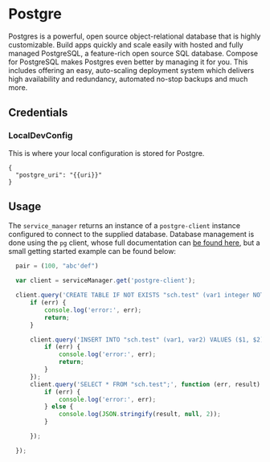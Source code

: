 # Postgre

Postgres is a powerful, open source object-relational database that is highly customizable. Build apps quickly and scale easily with hosted and fully managed PostgreSQL, a feature-rich open source SQL database. Compose for PostgreSQL makes Postgres even better by managing it for you. This includes offering an easy, auto-scaling deployment system which delivers high availability and redundancy, automated no-stop backups and much more.

##  Credentials

###  LocalDevConfig

This is where your local configuration is stored for Postgre.
```
{
  "postgre_uri": "{{uri}}"
}
```

## Usage

The `service_manager` returns an instance of a `postgre-client` instance configured to connect to the supplied database. Database management is done using the `pg` client, whose full documentation can [be found here](https://www.npmjs.com/package/pg),
but a small getting started example can be found below:

```javascript
  pair = (100, "abc'def")

  var client = serviceManager.get('postgre-client');

  client.query('CREATE TABLE IF NOT EXISTS "sch.test" (var1 integer NOT NULL, var2 varchar(256) NOT NULL);', function (err, result) {
      if (err) {
          console.log('error:', err);
          return;
      }

      client.query('INSERT INTO "sch.test" (var1, var2) VALUES ($1, $2)', [pair[0], pair[1]], function (err, result) {
          if (err) {
              console.log('error:', err);
              return;
          }
      });
      client.query('SELECT * FROM "sch.test";', function (err, result) {
          if (err) {
              console.log('error:', err);
          } else {
              console.log(JSON.stringify(result, null, 2));
          }

      });

  });
```
